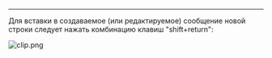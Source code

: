 ***

Для вставки в создаваемое (или редактируемое) сообщение новой строки следует нажать комбинацию клавиш "shift+return":

![clip.png](https://in.kato.im/43ba2b4c12a301a9a6acd6beab08f4dddb4a37c7a4d95ac0679258379a1651c0/clip.png)

